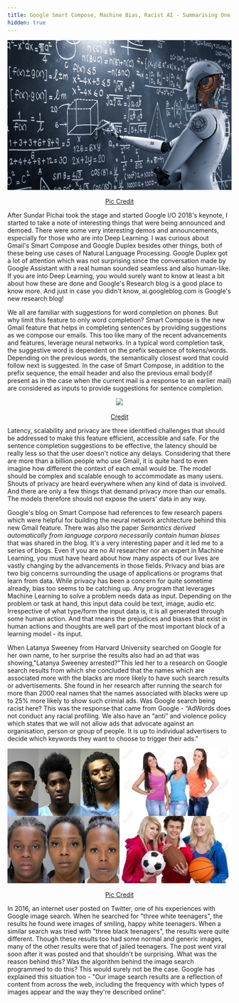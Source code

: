 ```yaml
---
title: Google Smart Compose, Machine Bias, Racist AI - Summarising One Night of Binge Reading from Blogs
hidden: true
---
```

<p align="center"><img src="/assets/images/bingereading.png"/></p>
<p align="center"><a href="https://www.forbesmiddleeast.com/en/artificial-intelligence-to-contribute-320-billion-to-the-middle-east-by-2030/">Pic Credit</a></p>  

After Sundar Pichai took the stage and started Google I/O 2018's keynote, I started to take a note of interesting things that were being announced and demoed. There were some very interesting demos and announcements, especially for those who are into Deep Learning. I was curious about Gmail's Smart Compose and Google Duplex besides other things, both of these being use cases of Natural Language Processing. Google Duplex got a lot of attention which was not surprising since the conversation made by Google Assistant with a real human sounded seamless and also human-like. If you are into Deep Learning, you would surely want to know at least a bit about how these are done and Google's Research blog is a good place to know more. And just in case you didn't know, ai.googleblog.com is Google's new research blog!  

We all are familiar with suggestions for word completion on phones. But why limit this feature to only word completion? Smart Compose is the new Gmail feature that helps in completing sentences by providing suggestions as we compose our emails. This too like many of the recent advancements and features, leverage neural networks. In a typical word completion task, the suggestive word is dependent on the prefix sequence of tokens/words. Depending on the previous words, the semantically closest word that could follow next is suggested. In the case of Smart Compose, in addition to the prefix sequence, the email header and also the previous email body(if present as in the case when the current mail is a response to an earlier mail) are considered as inputs to provide suggestions for sentence completion. 

<p align="center"><img src="https://2.bp.blogspot.com/-KlBuhzV_oFw/WvxP_OAkJ1I/AAAAAAAACu0/T0F6lFZl-2QpS0O7VBMhf8wkUPvnRaPIACLcBGAs/s640/image2.gif"/></p>
<p align="center"><a href="https://ai.googleblog.com/2018/05/smart-compose-using-neural-networks-to.html">Credit</a></p>  

Latency, scalability and privacy are three identified challenges that should be addressed to make this feature efficient, accessible and safe. For the sentence completion suggestions to be effective, the latency should be really less so that the user doesn't notice any delays. Considering that there are more than a billion people who use Gmail, it is quite hard to even imagine how different the context of each email would be. The model should be complex and scalable enough to accommodate as many users. Shouts of privacy are heard everywhere when any kind of data is involved. And there are only a few things that demand privacy more than our emails. The models therefore should not expose the users' data in any way.  

Google's blog on Smart Compose had references to few research papers which were helpful for building the neural network architecture behind this new Gmail feature. There was also the paper *Semantics derived automatically from language corpora necessarily contain human biases* that was shared in the blog. It's a very interesting paper and it led me to a series of blogs. Even if you are no AI researcher nor an expert in Machine Learning, you must have heard about how many aspects of our lives are vastly changing by the advancements in those fields. Privacy and bias are two big concerns surrounding the usage of applications or programs that learn from data. While privacy has been a concern for quite sometime already, bias too seems to be catching up. Any program that leverages Machine Learning to solve a problem needs data as input. Depending on the problem or task at hand, this input data could be text, image, audio etc. Irrespective of what type/form the input data is, it is all generated through some human action. And that means the prejudices and biases that exist in human actions and thoughts are well part of the most important block of a learning model - its input.  

When Latanya Sweeney from Harvard University searched on Google for her own name, to her surprise the results also had an ad that was showing,"Latanya Sweeney arrested?"This led her to a research on Google search results from which she concluded that the names which are associated more with the blacks are more likely to have such search results or advertisements. She found in her research after running the search for more than 2000 real names that the names associated with blacks were up to 25% more likely to show such crimial ads. Was Google search being racist here? This was the response that came from Google - “AdWords does not conduct any racial profiling. We also have an “anti” and violence policy which states that we will not allow ads that advocate against an organisation, person or group of people. It is up to individual advertisers to decide which keywords they want to choose to trigger their ads."  


<p align="center"><img src="/assets/images/threeblackteenagers.png"/></p>
<p align="center"><a href="http://atlantablackstar.com/2016/06/10/teen-googles-three-black-teenagers-and-three-white-teenagers-to-startling-results/">Pic Credit</a></p>

In 2016, an internet user posted on Twitter, one of his experiences with Google image search. When he searched for "three white teenagers", the results he found were images of smiling, happy white teenagers. When a similar search was tried with "three black teenagers", the results were quite different. Though these results too had some normal and generic images, many of the other results were that of jailed teenagers. The post went viral soon after it was posted and that shouldn't be surprising. What was the reason behind this? Was the algorithm behind the image search programmed to do this? This would surely not be the case. Google has explained this situation too - "Our image search results are a reflection of content from across the web, including the frequency with which types of images appear and the way they're described online".  


